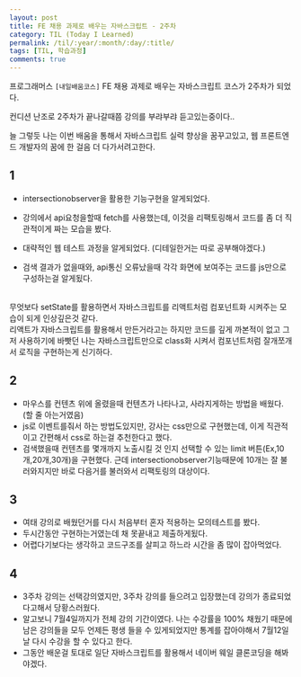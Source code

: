 ```yaml
---
layout: post
title: FE 채용 과제로 배우는 자바스크립트 - 2주차
category: TIL (Today I Learned)
permalink: /til/:year/:month/:day/:title/
tags: [TIL, 학습과정]
comments: true
---
```


프로그래머스 `[내일배움코스]` FE 채용 과제로 배우는 자바스크립트 코스가 2주차가 되었다.<br/>

컨디션 난조로 2주차가 끝나갈때쯤 강의를 부랴부랴 듣고있는중이다..<br/>

늘 그렇듯 나는 이번 배움을 통해서 자바스크립트 실력 향상을 꿈꾸고있고, 웹 프론트엔드 개발자의 꿈에 한 걸음 더 다가서려고한다.<br/>

## 1

- intersectionobserver을 활용한 기능구현을 알게되었다.

- 강의에서 api요청을할때 fetch를 사용했는데, 이것을 리팩토링해서 코드를 좀 더 직관적이게 짜는 모습을 봤다.

- 대략적인 웹 테스트 과정을 알게되었다.
  (디테일한거는 따로 공부해야겠다.)
  <br/>

- 검색 결과가 없을때와, api통신 오류났을때 각각 화면에 보여주는 코드를 js만으로 구성하는걸 알게됬다.<br/><br/>

무엇보다 setState를 활용하면서 자바스크립트를 리액트처럼 컴포넌트화 시켜주는 모습이 되게 인상깊은것 같다. <br/>
리액트가 자바스크립트를 활용해서 만든거라고는 하지만 코드를 깊게 까본적이 없고 그저 사용하기에 바빳던 나는 자바스크립트만으로 class화 시켜서 컴포넌트처럼 잘개쪼개서 로직을 구현하는게 신기하다.

## 2

- 마우스를 컨텐츠 위에 올렸을때 컨텐츠가 나타나고, 사라지게하는 방법을 배웠다.(할 줄 아는거였음)
- js로 이벤트를줘서 하는 방법도있지만, 강사는 css만으로 구현했는데, 이게 직관적이고 간편해서 css로 하는걸 추천한다고 했다.
- 검색했을때 컨텐츠를 몇개까지 노출시킬 것 인지 선택할 수 있는 limit 버튼(Ex,10개,20개,30개)을 구현했다. 근데 intersectionobserver기능때문에 10개는 잘 불러와지지만 바로 다음거를 불러와서 리팩토링의 대상이다.

## 3

- 여태 강의로 배웠던거를 다시 처음부터 혼자 적용하는 모의테스트를 봤다.
- 두시간동안 구현하는거였는데 채 못끝내고 제출하게됬다.
- 어렵다기보다는 생각하고 코드구조를 살피고 하느라 시간을 좀 많이 잡아먹었다.

## 4

- 3주차 강의는 선택강의였지만, 3주차 강의를 들으려고 입장했는데 강의가 종료되었다고해서 당황스러웠다.
- 알고보니 7월4일까지가 전체 강의 기간이였다. 나는 수강률을 100% 채웠기 때문에 남은 강의들을 모두 언제든 평생 들을 수 있게되었지만 통계를 잡아야해서 7월12일날 다시 수강을 할 수 있다고 한다.
- 그동안 배운걸 토대로 일단 자바스크립트를 활용해서 네이버 웨일 클론코딩을 해봐야겠다.
